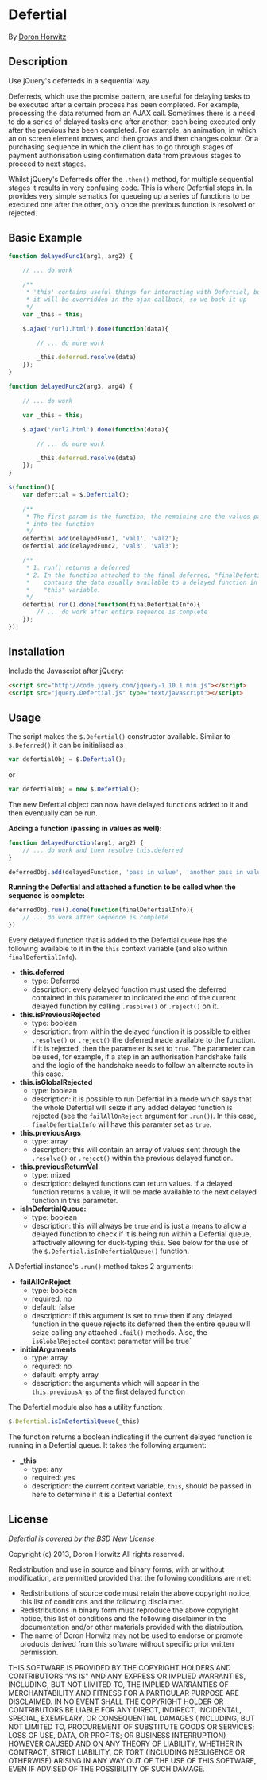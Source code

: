 Defertial
=========
By [Doron Horwitz](http://milktek.com/ "milktek.com")

Description
-----------
Use jQuery's deferreds in a sequential way.

Deferreds, which use the promise pattern, are useful for delaying tasks to be executed after a certain process has been completed. For example, processing the data returned from an AJAX call. Sometimes there is a need to do a series of delayed tasks one after another; each being executed only after the previous has been completed. For example, an animation, in which an on screen element moves, and then grows and then changes colour. Or a purchasing sequence in which the client has to go through stages of payment authorisation using confirmation data from previous stages to proceed to next stages.

Whilst jQuery's Deferreds offer the `.then()` method, for multiple sequential stages it results in very confusing code. This is where Defertial steps in. In provides very simple sematics for queueing up a series of functions to be executed one after the other, only once the previous function is resolved or rejected.

Basic Example
-------------
```javascript
function delayedFunc1(arg1, arg2) {

    // ... do work

    /**
     * 'this' contains useful things for interacting with Defertial, but
     * it will be overridden in the ajax callback, so we back it up
     */
    var _this = this;

    $.ajax('/url1.html').done(function(data){

        // ... do more work

        _this.deferred.resolve(data)
    });
}

function delayedFunc2(arg3, arg4) {

    // ... do work

    var _this = this;

    $.ajax('/url2.html').done(function(data){

        // ... do more work

        _this.deferred.resolve(data)
    });
}

$(function(){
    var defertial = $.Defertial();

    /**
     * The first param is the function, the remaining are the values passed
     * into the function
     */
    defertial.add(delayedFunc1, 'val1', 'val2');
    defertial.add(delayedFunc2, 'val3', 'val3');

    /**
     * 1. run() returns a deferred
     * 2. In the function attached to the final deferred, "finalDefertialInfo"
     *    contains the data usually available to a delayed function in the
     *    "this" variable.
     */
    defertial.run().done(function(finalDefertialInfo){
        // ... do work after entire sequence is complete
    });
});
```

Installation
------------
Include the Javascript after jQuery:
```html
<script src="http://code.jquery.com/jquery-1.10.1.min.js"></script>
<script src="jquery.Defertial.js" type="text/javascript"></script>
```

Usage
-----
The script makes the `$.Defertial()` constructor available. Similar to `$.Deferred()` it can be initialised as
```javascript
var defertialObj = $.Defertial();
```
or
```javascript
var defertialObj = new $.Defertial();
```

The new Defertial object can now have delayed functions added to it and then eventually can be run.

**Adding a function (passing in values as well):**
```javascript
function delayedFunction(arg1, arg2) {
    // ... do work and then resolve this.deferred
}

deferredObj.add(delayedFunction, 'pass in value', 'another pass in value');
```

**Running the Defertial and attached a function to be called when the sequence is complete:**
```javascript
deferredObj.run().done(function(finalDefertialInfo){
    // ... do work after sequence is complete
})
```

Every delayed function that is added to the Defertial queue has the following available to it in
the `this` context variable (and also within `finalDefertialInfo`).
* **this.deferred**
    * type: Deferred
    * description: every delayed function must used the deferred contained in this parameter to indicated
    the end of the current delayed function by calling `.resolve()` or `.reject()` on it.
* **this.isPreviousRejected**
    * type: boolean
    * description: from within the delayed function it is possible to either `.resolve()` or `.reject()`
    the deferred made available to the function. If it is rejected, then the parameter is set to `true`.
    The parameter can be used, for example, if a step in an authorisation handshake fails and the logic of
    the handshake needs to follow an alternate route in this case.
* **this.isGlobalRejected**
    * type: boolean
    * description: it is possible to run Defertial in a mode which says that the whole Defertial will seize
    if any added delayed function is rejected (see the `failAllOnReject` argument for `.run()`). In this case,
    `finalDefertialInfo` will have this paramter set as `true`.
* **this.previousArgs**
    * type: array
    * description: this will contain an array of values sent through the `.resolve()` or `.reject()` within
    the previous delayed function.
* **this.previousReturnVal**
    * type: mixed
    * description: delayed functions can return values. If a delayed function returns a value, it will be made available
    to the next delayed function in this parameter.
* **isInDefertialQueue:**
    * type: boolean
    * description: this will always be `true` and is just a means to allow a delayed function to check if it is being run
    within a Defertial queue, affectively allowing for duck-typing `this`. See below for the use of the
    `$.Defertial.isInDefertialQueue()` function.

A Defertial instance's `.run()` method takes 2 arguments:

* **failAllOnReject**
    * type: boolean
    * required: no
    * default: false
    * description: if this argument is set to `true` then if any delayed function in the queue rejects its deferred then
    the entire qeueu will seize calling any attached `.fail()` methods. Also, the `isGlobalRejected` context parameter will be
    true`
* **initialArguments**
    * type: array
    * required: no
    * default: empty array
    * description: the arguments which will appear in the `this.previousArgs` of the first delayed function

The Defertial module also has a utility function:
```javascript
$.Defertial.isInDefertialQueue(_this)
```
The function returns a boolean indicating if the current delayed function is running in a Defertial queue.
It takes the following argument:
* **_this**
    * type: any
    * required: yes
    * description: the current context variable, `this`, should be passed in here to determine if it is a Defertial context


License
-------
*Defertial is covered by the BSD New License*

Copyright (c) 2013, Doron Horwitz
All rights reserved.

Redistribution and use in source and binary forms, with or without modification, are permitted provided that the following conditions are met:

* Redistributions of source code must retain the above copyright notice, this list of conditions and the following disclaimer.
* Redistributions in binary form must reproduce the above copyright notice, this list of conditions and the following disclaimer in the documentation and/or other materials provided with the distribution.
* The name of Doron Horwitz may not be used to endorse or promote products derived from this software without specific prior written permission.

THIS SOFTWARE IS PROVIDED BY THE COPYRIGHT HOLDERS AND CONTRIBUTORS "AS IS" AND ANY EXPRESS OR IMPLIED WARRANTIES, INCLUDING, BUT NOT LIMITED TO, THE IMPLIED WARRANTIES OF MERCHANTABILITY AND FITNESS FOR A PARTICULAR PURPOSE ARE DISCLAIMED. IN NO EVENT SHALL THE COPYRIGHT HOLDER OR CONTRIBUTORS BE LIABLE FOR ANY DIRECT, INDIRECT, INCIDENTAL, SPECIAL, EXEMPLARY, OR CONSEQUENTIAL DAMAGES (INCLUDING, BUT NOT LIMITED TO, PROCUREMENT OF SUBSTITUTE GOODS OR SERVICES; LOSS OF USE, DATA, OR PROFITS; OR BUSINESS INTERRUPTION) HOWEVER CAUSED AND ON ANY THEORY OF LIABILITY, WHETHER IN CONTRACT, STRICT LIABILITY, OR TORT (INCLUDING NEGLIGENCE OR OTHERWISE) ARISING IN ANY WAY OUT OF THE USE OF THIS SOFTWARE, EVEN IF ADVISED OF THE POSSIBILITY OF SUCH DAMAGE.
